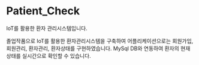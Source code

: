 # Patient_Check

IoT를 활용한 환자 관리시스템입니다.

졸업작품으로 IoT를 활용한 환자관리시스템을 구축하여 
어플리케이션으로는 회원가입, 회원관리, 환자관리, 환자상태를 구현하였습니다.
MySql DB와 연동하여 환자의 현재 상태를 실시간으로 확인할 수 있습니다.
